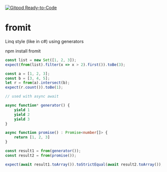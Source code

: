 [![Gitpod Ready-to-Code](https://img.shields.io/badge/Gitpod-Ready--to--Code-blue?logo=gitpod)](https://gitpod.io/#https://github.com/berhalak/linq) 

# fromit

Linq style (like in c#) using generators

npm install fromit

``` ts
const list = new Set([1, 2, 3]);
expect(from(list).filter(x => x > 2).first()).toBe(3);

const a = [1, 2, 3];
const b = [3, 4, 5];
let r = from(a).intersect(b);
expect(r.count()).toBe(1);

// used with async await

async function* generator() {
	yield 1
	yield 2
	yield 3
}

async function promise() : Promise<number[]> {
	return [1, 2, 3]
}

const result1 = from(generator());
const result2 = from(promise());

expect(await result1.toArray()).toStrictEqual(await result2.toArray());


```

